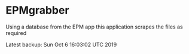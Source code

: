 # EPMgrabber
Using a database from the EPM app this application scrapes the files as required


Latest backup: Sun Oct 6 16:03:02 UTC 2019
